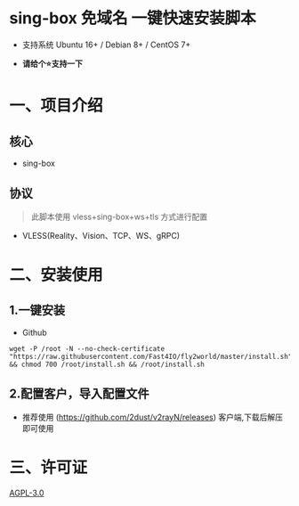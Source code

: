 # sing-box 免域名 一键快速安装脚本

- 支持系统  Ubuntu 16+ / Debian 8+ / CentOS 7+

- **请给个⭐支持一下**

# 一、项目介绍

## 核心

- sing-box

## 协议

> 此脚本使用 vless+sing-box+ws+tls 方式进行配置

- VLESS(Reality、Vision、TCP、WS、gRPC)


# 二、安装使用

## 1.一键安装


- Github

```
wget -P /root -N --no-check-certificate "https://raw.githubusercontent.com/Fast4IO/fly2world/master/install.sh" && chmod 700 /root/install.sh && /root/install.sh
```

## 2.配置客户，导入配置文件
- 推荐使用 (https://github.com/2dust/v2rayN/releases) 客户端,下载后解压即可使用


# 三、许可证

[AGPL-3.0](https://github.com/Fast4IO/fly2world/master/LICENSE)
